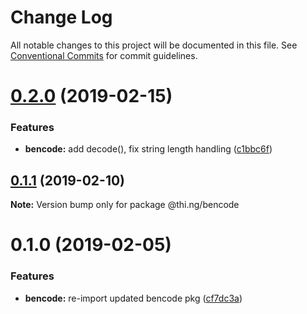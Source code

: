 # Change Log

All notable changes to this project will be documented in this file.
See [Conventional Commits](https://conventionalcommits.org) for commit guidelines.

# [0.2.0](https://github.com/thi-ng/umbrella/compare/@thi.ng/bencode@0.1.1...@thi.ng/bencode@0.2.0) (2019-02-15)


### Features

* **bencode:** add decode(), fix string length handling ([c1bbc6f](https://github.com/thi-ng/umbrella/commit/c1bbc6f))





## [0.1.1](https://github.com/thi-ng/umbrella/compare/@thi.ng/bencode@0.1.0...@thi.ng/bencode@0.1.1) (2019-02-10)

**Note:** Version bump only for package @thi.ng/bencode





# 0.1.0 (2019-02-05)


### Features

* **bencode:** re-import updated bencode pkg ([cf7dc3a](https://github.com/thi-ng/umbrella/commit/cf7dc3a))
